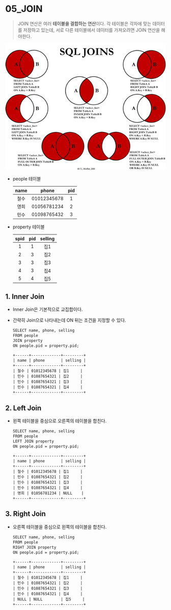 # 05_JOIN

> JOIN 연산은 여러 **테이블을 결합하는 연산**이다. 각 테이블은 각자에 맞는 데이터를 저장하고 있는데, 서로 다른 테이블에서 데이터를 가져오려면 JOIN 연산을 해야한다.

![img](05_JOIN.assets/Visual_SQL_JOINS_V2.png)

- people 테이블

  | name |    phone    | pid  |
  | :--: | :---------: | :--: |
  | 철수 | 01012345678 |  1   |
  | 영희 | 01056781234 |  2   |
  | 민수 | 01098765432 |  3   |

- property 테이블

  | spid | pid  | selling |
  | :--: | :--: | :-----: |
  |  1   |  1   |   집1   |
  |  2   |  3   |   집2   |
  |  3   |  3   |   집3   |
  |  4   |  3   |   집4   |
  |  5   |  4   |   집5   |

## 1. Inner Join

- Inner Join은 기본적으로 교집합이다.

- 간략히 Join으로 나타내는데 ON 뒤는 조건을 지정할 수 있다.

  ```mysql
  SELECT name, phone, selling 
  FROM people 
  JOIN property 
  ON people.pid = property.pid;
  ```

  ```
  +------+-------------+---------+
  | name | phone       | selling |
  +------+-------------+---------+
  | 철수 | 01012345678 | 집1     |
  | 민수 | 01087654321 | 집2     |
  | 민수 | 01087654321 | 집3     |
  | 민수 | 01087654321 | 집4     |
  +------+-------------+---------+
  ```

## 2. Left Join

- 왼쪽 테이블을 중심으로 오른쪽의 테이블을 합친다.

  ```mysql
  SELECT name, phone, selling 
  FROM people 
  LEFT JOIN property 
  ON people.pid = property.pid;
  ```

  ```
  +------+-------------+---------+
  | name | phone       | selling |
  +------+-------------+---------+
  | 철수 | 01012345678 | 집1     |
  | 민수 | 01087654321 | 집2     |
  | 민수 | 01087654321 | 집3     |
  | 민수 | 01087654321 | 집4     |
  | 영희 | 01056781234 | NULL    |
  +------+-------------+---------+
  ```

## 3. Right Join

- 오른쪽 테이블을 중심으로 왼쪽의 테이블을 합친다.

  ```mysql
  SELECT name, phone, selling
  FROM people
  RIGHT JOIN property
  ON people.pid = property.pid;
  ```

  ```
  +------+-------------+---------+
  | name | phone       | selling |
  +------+-------------+---------+
  | 철수 | 01012345678 | 집1     |
  | 민수 | 01087654321 | 집2     |
  | 민수 | 01087654321 | 집3     |
  | 민수 | 01087654321 | 집4     |
  | NULL | NULL        | 집5     |
  +------+-------------+---------+
  ```





